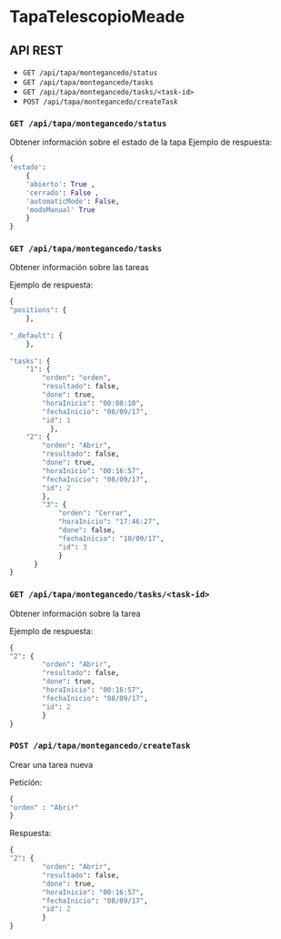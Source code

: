 # TapaTelescopioMeade

## API REST 

- `GET /api/tapa/montegancedo/status`
- `GET /api/tapa/montegancedo/tasks`
- `GET /api/tapa/montegancedo/tasks/<task-id>`
- `POST /api/tapa/montegancedo/createTask`

### `GET /api/tapa/montegancedo/status`
Obtener información sobre el estado de la tapa
Ejemplo de respuesta:
~~~py
{
'estado':
	{
	'abierto': True ,
	'cerrado': False ,
	'automaticMode': False,
	'modoManual' True 
	}
}
~~~
 
### `GET /api/tapa/montegancedo/tasks`

Obtener información sobre las tareas 

Ejemplo de respuesta:
~~~py
{
"positions": {
    },
	     
"_default": {
    },
    
"tasks": {
    "1": {
	    "orden": "orden",
	    "resultado": false,
	    "done": true,
	    "horaInicio": "00:08:10",
	    "fechaInicio": "08/09/17",
	    "id": 1
	      },
    "2": {
        "orden": "Abrir",
		"resultado": false,
	    "done": true,
		"horaInicio": "00:16:57",
	    "fechaInicio": "08/09/17",
	    "id": 2
		},
	    "3": {
	        "orden": "Cerrar",
		    "horaInicio": "17:46:27",
		    "done": false,
		    "fechaInicio": "10/09/17",
		    "id": 3
		    }
	  }
}

~~~

### `GET /api/tapa/montegancedo/tasks/<task-id>`
Obtener información sobre la tarea **<task-id>**

Ejemplo de respuesta:
~~~py
{
"2": {
        "orden": "Abrir",
		"resultado": false,
	    "done": true,
		"horaInicio": "00:16:57",
	    "fechaInicio": "08/09/17",
	    "id": 2
		}
}
~~~

### `POST /api/tapa/montegancedo/createTask`
Crear una tarea nueva

Petición:
~~~py
{
"orden" : "Abrir"
}
~~~
Respuesta:
~~~py
{
"2": {
        "orden": "Abrir",
		"resultado": false,
	    "done": true,
		"horaInicio": "00:16:57",
	    "fechaInicio": "08/09/17",
	    "id": 2
		}
}

